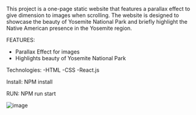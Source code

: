 This project is a one-page static website that features a parallax effect to give dimension to images when scrolling. The website is designed to showcase the beauty of Yosemite National Park and briefly highlight the Native American presence in the Yosemite region.

FEATURES:
- Parallax Effect for images
- Highlights beauty of Yosemite National Park

Technologies:
-HTML
-CSS
-React.js

Install:
NPM install

RUN:
NPM run start

![image](https://github.com/EricaRose1/YosemiteSimple/assets/115095732/1f7bbe3c-0b02-44e2-9ef6-b8bb9de7e077)
